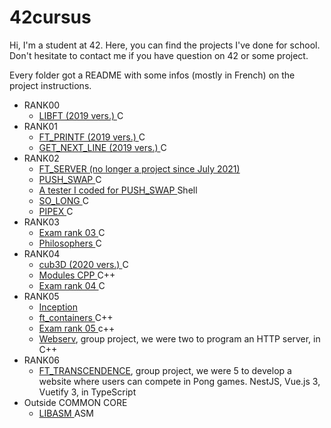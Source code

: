 # 42cursus
Hi, I'm a student at 42. Here, you can find the projects I've done for school.
Don't hesitate to contact me if you have question on 42 or some project.

Every folder got a README with some infos (mostly in French) on the project instructions.

- RANK00
  - <a href="https://github.com/Mel-louie/42cursus/tree/main/rank00_libft_2019">LIBFT (2019 vers.) </a> C
- RANK01
  - <a href="https://github.com/Mel-louie/42cursus/tree/main/rank01_ft_printf">FT_PRINTF (2019 vers.) </a> C
  - <a href="https://github.com/Mel-louie/42cursus/tree/main/rank01_get_next_line">GET_NEXT_LINE (2019 vers.) </a> C
- RANK02
  - <a href="https://github.com/Mel-louie/42cursus/tree/main/rank02OLD_ft_server">FT_SERVER (no longer a project since July 2021) </a>
  - <a href="https://github.com/Mel-louie/42cursus/tree/main/rank02_push_swap"> PUSH_SWAP </a> C
  - <a href="https://github.com/Mel-louie/42cursus/tree/main/rank02_push_swap_tester"> A tester I coded for PUSH_SWAP </a> Shell
  - <a href="https://github.com/Mel-louie/42cursus/tree/main/rank02_so_long">SO_LONG </a> C
  - <a href="https://github.com/Mel-louie/42cursus/tree/main/rank02_pipex">PIPEX </a> C
- RANK03
  - <a href="https://github.com/Mel-louie/42cursus/tree/main/rank03_exam">Exam rank 03 </a> C
  - <a href="https://github.com/Mel-louie/42cursus/tree/main/rank03_Philosophers">Philosophers </a> C
- RANK04
  -  <a href="https://github.com/Mel-louie/42cursus/tree/main/rank04_cub3D">cub3D (2020 vers.) </a> C
  -  <a href="https://github.com/Mel-louie/42cursus/tree/main/rank04_CPP">Modules CPP </a> C++
  -  <a href="https://github.com/Mel-louie/42cursus/tree/main/rank04_exam_microshell">Exam rank 04 </a> C
- RANK05
  - <a href="https://github.com/Mel-louie/42cursus/tree/main/rank05_inception">Inception </a>
  - <a href="https://github.com/Mel-louie/42cursus/tree/main/rank05_ft_containers">ft_containers </a> C++
  - <a href="https://github.com/Mel-louie/42cursus/tree/main/rank05_ft_containers">Exam rank 05 </a> c++
  - <a href="https://github.com/Mel-louie/webserv">Webserv</a>, group project, we were two to program an HTTP server, in C++
- RANK06
  - <a href="https://github.com/fyusuf-a/ft_transcendence">FT_TRANSCENDENCE</a>, group project, we were 5 to develop a website where users can compete in Pong games. NestJS, Vue.js 3, Vuetify 3, in TypeScript
- Outside COMMON CORE
  - <a href="https://github.com/Mel-louie/42cursus/tree/main/rn_42_libasm">LIBASM </a> ASM

